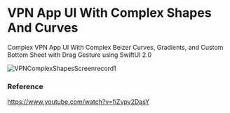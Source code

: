 # VPN App UI With Complex Shapes And Curves

Complex VPN App UI With Complex Beizer Curves, Gradients, and Custom Bottom Sheet with Drag Gesture using SwiftUI 2.0

![VPNComplexShapesScreenrecord1](https://user-images.githubusercontent.com/3436468/105495053-a41ce780-5cf6-11eb-89c3-d941ae5bcc8b.gif)

### Reference

https://www.youtube.com/watch?v=fiZvpv2DasY
